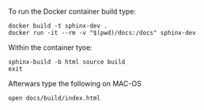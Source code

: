 To run the Docker container build type: 

```
docker build -t sphinx-dev .
docker run -it --rm -v "$(pwd)/docs:/docs" sphinx-dev
```

Within the container tyoe: 

```
sphinx-build -b html source build
exit
```

Afterwars type the following on MAC-OS

```
open docs/build/index.html
```
